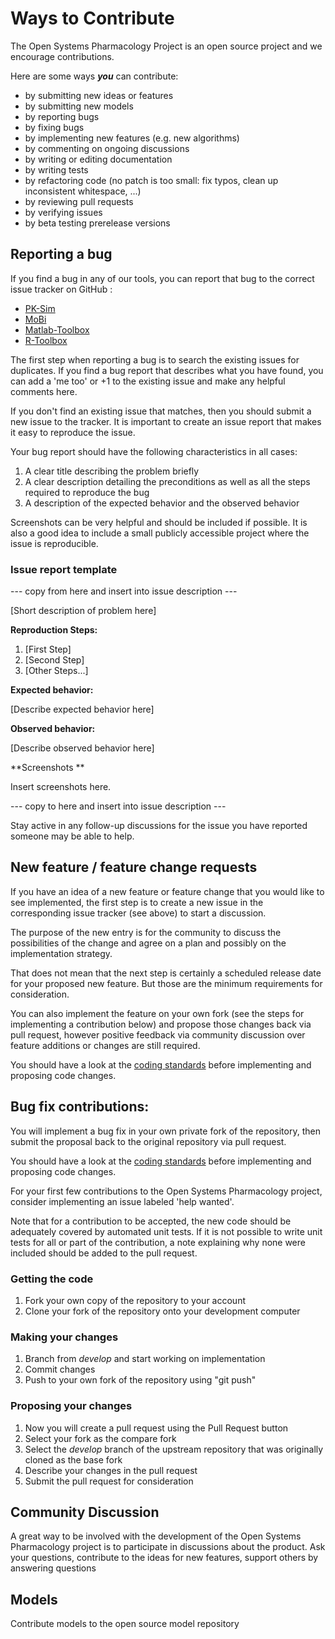 # Ways to Contribute
The Open Systems Pharmacology Project is an open source project and we encourage contributions. 

Here are some ways ***you*** can contribute:

* by submitting new ideas or features
* by submitting new models
* by reporting bugs
* by fixing bugs
* by implementing new features (e.g. new algorithms)
* by commenting on ongoing discussions
* by writing or editing documentation
* by writing tests
* by refactoring code (no patch is too small: fix typos, clean up inconsistent whitespace, ...)
* by reviewing pull requests
* by verifying issues
* by beta testing prerelease versions

## Reporting a bug

If you find a bug in any of our tools, you can report that bug to the correct issue tracker on GitHub :
* [PK-Sim](https://github.com/Open-Systems-Pharmacology/PK-Sim/issues)
* [MoBi](https://github.com/Open-Systems-Pharmacology/MoBi/issues)
* [Matlab-Toolbox](https://github.com/Open-Systems-Pharmacology/Matlab-Toolbox/issues)
* [R-Toolbox](https://github.com/Open-Systems-Pharmacology/R-Toolbox/issues)

The first step when reporting a bug is to search the existing issues for duplicates. If you find a bug report that describes what you have found, you can add a 'me too' or +1 to the existing issue and make any helpful comments here.

If you don't find an existing issue that matches, then you should submit a new issue to the tracker. It is important to create an issue report that makes it easy to reproduce the issue. 

Your bug report should have the following characteristics in all cases:

1. A clear title describing the problem briefly
1. A clear description detailing the preconditions as well as all the steps required to reproduce the bug
1. A description of the expected behavior and the observed behavior


Screenshots can be very helpful and should be included if possible.
It is also a good idea to include a small publicly accessible project where the issue is reproducible.

### Issue report template
--- copy from here and insert into issue description ---

[Short description of problem here]

**Reproduction Steps:**

1. [First Step]
2. [Second Step]
3. [Other Steps...]

**Expected behavior:**

[Describe expected behavior here]

**Observed behavior:**

[Describe observed behavior here]

**Screenshots **

Insert screenshots here.

--- copy to here and insert into issue description ---

Stay active in any follow-up discussions for the issue you have reported someone may be able to help.

## New feature / feature change requests

If you have an idea of a new feature or feature change that you would like to see implemented, the first step is to create a new issue in the corresponding issue tracker (see above) to start a discussion. 

The purpose of the new entry is for the community to discuss the possibilities of the change and agree on a plan and possibly on the implementation strategy.

That does not mean that the next step is certainly a scheduled release date for your proposed new feature. But those are the minimum requirements for consideration.

You can also implement the feature on your own fork (see the steps for implementing a contribution below) and propose those changes back via pull request, however positive feedback via community discussion over feature additions or changes are still required.

You should have a look at the [coding standards](CODING_STANDARDS.md) before implementing and proposing code changes.

## Bug fix contributions:

You will implement a bug fix in your own private fork of the repository, then submit the proposal back to the original repository via pull request.

You should have a look at the [coding standards](CODING_STANDARDS.md) before implementing and proposing code changes. 

For your first few contributions to the Open Systems Pharmacology project, consider implementing an issue labeled 'help wanted'.

Note that for a contribution to be accepted, the new code should be adequately covered by automated unit tests. If it is not possible to write unit tests for all or part of the contribution, a note explaining why none were included should be added to the pull request.

### Getting the code
1. Fork your own copy of the repository to your account
1. Clone your fork of the repository onto your development computer

### Making your changes
1. Branch from *develop* and start working on implementation
1. Commit changes
1. Push to your own fork of the repository using "git push"

### Proposing your changes
1. Now you will create a pull request using the Pull Request button
1. Select your fork as the compare fork
1. Select the *develop* branch of the upstream repository that was originally cloned as the base fork
1. Describe your changes in the pull request
1. Submit the pull request for consideration

## Community Discussion

A great way to be involved with the development of the Open Systems Pharmacology project is to participate in discussions about the product. Ask your questions, contribute to the ideas for new features, support others by answering questions

## Models

Contribute models to the open source model repository 
